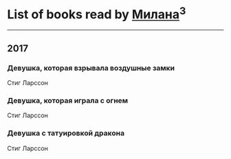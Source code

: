 # List of books read by [Милана](http://vk.com/id19953757)<sup>3</sup>
---

## 2017

### Девушка, которая взрывала воздушные замки
Стиг Ларссон


### Девушка, которая играла с огнем
Стиг Ларссон


### Девушка с татуировкой дракона
Стиг Ларссон




